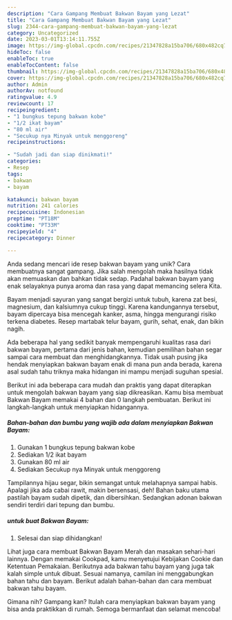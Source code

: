 ```yaml
---
description: "Cara Gampang Membuat Bakwan Bayam yang Lezat"
title: "Cara Gampang Membuat Bakwan Bayam yang Lezat"
slug: 2344-cara-gampang-membuat-bakwan-bayam-yang-lezat
category: Uncategorized
date: 2023-03-01T13:14:11.755Z
image: https://img-global.cpcdn.com/recipes/21347828a15ba706/680x482cq70/bakwan-bayam-foto-resep-utama.jpg
hideToc: false
enableToc: true
enableTocContent: false
thumbnail: https://img-global.cpcdn.com/recipes/21347828a15ba706/680x482cq70/bakwan-bayam-foto-resep-utama.jpg
cover: https://img-global.cpcdn.com/recipes/21347828a15ba706/680x482cq70/bakwan-bayam-foto-resep-utama.jpg
author: Admin
authorAv: notfound
ratingvalue: 4.9
reviewcount: 17
recipeingredient:
- "1 bungkus tepung bakwan kobe"
- "1/2 ikat bayam"
- "80 ml air"
- "Secukup nya Minyak untuk menggoreng"
recipeinstructions:

- "Sudah jadi dan siap dinikmati!"
categories:
- Resep
tags:
- bakwan
- bayam

katakunci: bakwan bayam 
nutrition: 241 calories
recipecuisine: Indonesian
preptime: "PT18M"
cooktime: "PT33M"
recipeyield: "4"
recipecategory: Dinner

---
```





Anda sedang mencari ide resep bakwan bayam yang unik? Cara membuatnya sangat gampang. Jika salah mengolah maka hasilnya tidak akan memuaskan dan bahkan tidak sedap. Padahal bakwan bayam yang enak selayaknya punya aroma dan rasa yang dapat memancing selera Kita.





Bayam menjadi sayuran yang sangat bergizi untuk tubuh, karena zat besi, magnesium, dan kalsiumnya cukup tinggi. Karena kandungannya tersebut, bayam dipercaya bisa mencegah kanker, asma, hingga mengurangi risiko terkena diabetes. Resep martabak telur bayam, gurih, sehat, enak, dan bikin nagih.

Ada beberapa hal yang sedikit banyak mempengaruhi kualitas rasa dari bakwan bayam, pertama dari jenis bahan, kemudian pemilihan bahan segar sampai cara membuat dan menghidangkannya. Tidak usah pusing jika hendak menyiapkan bakwan bayam enak di mana pun anda berada, karena asal sudah tahu triknya maka hidangan ini mampu menjadi suguhan spesial.






Berikut ini ada beberapa cara mudah dan praktis yang dapat diterapkan untuk mengolah bakwan bayam yang siap dikreasikan. Kamu bisa membuat Bakwan Bayam memakai 4 bahan dan 0 langkah pembuatan. Berikut ini langkah-langkah untuk menyiapkan hidangannya.

<!--inarticleads1-->

##### Bahan-bahan dan bumbu yang wajib ada dalam menyiapkan Bakwan Bayam:

1. Gunakan 1 bungkus tepung bakwan kobe
1. Sediakan 1/2 ikat bayam
1. Gunakan 80 ml air
1. Sediakan Secukup nya Minyak untuk menggoreng


Tampilannya hijau segar, bikin semangat untuk melahapnya sampai habis. Apalagi jika ada cabai rawit, makin bersensasi, deh! Bahan baku utama pastilah bayam sudah dipetik, dan dibersihkan. Sedangkan adonan bakwan sendiri terdiri dari tepung dan bumbu. 

<!--inarticleads2-->

#####  untuk buat Bakwan Bayam:


1. Selesai dan siap dihidangkan!

Lihat juga cara membuat Bakwan Bayam Merah dan masakan sehari-hari lainnya. Dengan memakai Cookpad, kamu menyetujui Kebijakan Cookie dan Ketentuan Pemakaian. Berikutnya ada bakwan tahu bayam yang juga tak kalah simple untuk dibuat. Sesuai namanya, camilan ini menggabungkan bahan tahu dan bayam. Berikut adalah bahan-bahan dan cara membuat bakwan tahu bayam. 

Gimana nih? Gampang kan? Itulah cara menyiapkan bakwan bayam yang bisa anda praktikkan di rumah. Semoga bermanfaat dan selamat mencoba!
